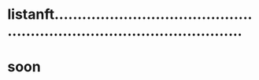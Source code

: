 # listanft..............................................................................................
# soon
